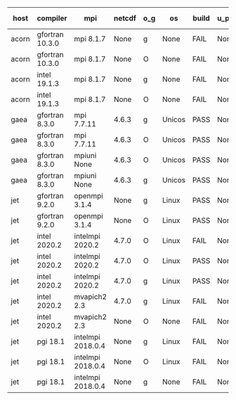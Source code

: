

| host     | compiler                              | mpi                      | netcdf        | o_g        | os       | build       | u_pass          | u_fail          | s_pass            | s_fail            | e_pass             | e_fail             | nuopc_pass       | nuopc_fail       | artifacts link          |
|----------|---------------------------------------|--------------------------|---------------|------------|----------|-------------|-----------------|-----------------|-------------------|-------------------|--------------------|--------------------|------------------|------------------|-------------------------|
| acorn | gfortran 10.3.0 | mpi 8.1.7  | None  | g | None | FAIL | None | None | None | None | None | None | None | None | <a href="https://github.com/esmf-org/esmf-test-artifacts/tree/7005a80218c76cc72a705f77638c2cd0fffa931c/develop/gfortran/10.3.0/g/mpi/8.1.7" target="_blank">7005a80</a> | 
| acorn | gfortran 10.3.0 | mpi 8.1.7  | None  | O | None | FAIL | None | None | None | None | None | None | None | None | <a href="https://github.com/esmf-org/esmf-test-artifacts/tree/ebdcda1d7d738476f84e25fcd91338e860d80b39/develop/gfortran/10.3.0/O/mpi/8.1.7" target="_blank">ebdcda1</a> | 
| acorn | intel 19.1.3 | mpi 8.1.7  | None  | g | None | FAIL | None | None | None | None | None | None | None | None | <a href="https://github.com/esmf-org/esmf-test-artifacts/tree/27be80646af71c09981f21fd3782356531a7f316/develop/intel/19.1.3/g/mpi/8.1.7" target="_blank">27be806</a> | 
| acorn | intel 19.1.3 | mpi 8.1.7  | None  | O | None | FAIL | None | None | None | None | None | None | None | None | <a href="https://github.com/esmf-org/esmf-test-artifacts/tree/3540eec4c456dab52cb43e8a266c9c9284cc1a2c/develop/intel/19.1.3/O/mpi/8.1.7" target="_blank">3540eec</a> | 
| gaea | gfortran 8.3.0 | mpi 7.7.11  | 4.6.3  | g | Unicos | PASS | None | None | None | None | None | None | None | None | <a href="https://github.com/esmf-org/esmf-test-artifacts/tree/9cc2f39665134bd46edb7dfb9bded5f19eb589d0/develop/gfortran/8.3.0/g/mpi/7.7.11" target="_blank">9cc2f39</a> | 
| gaea | gfortran 8.3.0 | mpi 7.7.11  | 4.6.3  | O | Unicos | PASS | None | None | None | None | None | None | None | None | <a href="https://github.com/esmf-org/esmf-test-artifacts/tree/e62f46e220f9f57f9a4f1bd694fae27db5d65b5c/develop/gfortran/8.3.0/O/mpi/7.7.11" target="_blank">e62f46e</a> | 
| gaea | gfortran 8.3.0 | mpiuni None  | 4.6.3  | O | Unicos | PASS | None | None | None | None | None | None | None | None | <a href="https://github.com/esmf-org/esmf-test-artifacts/tree/bb1b2857f6a3d0eccb3c0bf72f010b5d02bbf096/develop/gfortran/8.3.0/O/mpiuni/None" target="_blank">bb1b285</a> | 
| gaea | gfortran 8.3.0 | mpiuni None  | 4.6.3  | g | Unicos | PASS | None | None | None | None | None | None | None | None | <a href="https://github.com/esmf-org/esmf-test-artifacts/tree/109c732fbc3c505d0ae6b9ab36c2dbfec480ae6a/develop/gfortran/8.3.0/g/mpiuni/None" target="_blank">109c732</a> | 
| jet | gfortran 9.2.0 | openmpi 3.1.4  | None  | g | Linux | PASS | None | None | None | None | None | None | None | None | <a href="https://github.com/esmf-org/esmf-test-artifacts/tree/4a4ffd6fd8a3cd8300bc8ad349bc45fc2f968e32/develop/gfortran/9.2.0/g/openmpi/3.1.4" target="_blank">4a4ffd6</a> | 
| jet | gfortran 9.2.0 | openmpi 3.1.4  | None  | O | Linux | PASS | None | None | None | None | None | None | None | None | <a href="https://github.com/esmf-org/esmf-test-artifacts/tree/1c31f129125b0036d860f94d70908194f53b118b/develop/gfortran/9.2.0/O/openmpi/3.1.4" target="_blank">1c31f12</a> | 
| jet | intel 2020.2 | intelmpi 2020.2  | 4.7.0  | O | Linux | FAIL | None | None | None | None | None | None | None | None | <a href="https://github.com/esmf-org/esmf-test-artifacts/tree/0dc16371b7a14006a342570ceab519c8aedd89ba/develop/intel/2020.2/O/intelmpi/2020.2" target="_blank">0dc1637</a> | 
| jet | intel 2020.2 | intelmpi 2020.2  | 4.7.0  | O | Linux | PASS | None | None | None | None | None | None | None | None | <a href="https://github.com/esmf-org/esmf-test-artifacts/tree/0dc16371b7a14006a342570ceab519c8aedd89ba/develop/intel/2020.2/O/intelmpi/2020.2" target="_blank">0dc1637</a> | 
| jet | intel 2020.2 | intelmpi 2020.2  | 4.7.0  | g | Linux | PASS | None | None | None | None | None | None | None | None | <a href="https://github.com/esmf-org/esmf-test-artifacts/tree/f558ed02fa2d5e32b712358d9cc95327e13b30e0/develop/intel/2020.2/g/intelmpi/2020.2" target="_blank">f558ed0</a> | 
| jet | intel 2020.2 | mvapich2 2.3  | 4.7.0  | g | Linux | FAIL | None | None | None | None | None | None | None | None | <a href="https://github.com/esmf-org/esmf-test-artifacts/tree/a31aaf2eef605472328616ff891024400a26e67e/develop/intel/2020.2/g/mvapich2/2.3" target="_blank">a31aaf2</a> | 
| jet | intel 2020.2 | mvapich2 2.3  | None  | O | None | FAIL | None | None | None | None | None | None | None | None | <a href="https://github.com/esmf-org/esmf-test-artifacts/tree/979255308d01e40b7e3a97bcc2f771dfe16b7549/develop/intel/2020.2/O/mvapich2/2.3" target="_blank">9792553</a> | 
| jet | pgi 18.1 | intelmpi 2018.0.4  | None  | g | Linux | FAIL | None | None | None | None | None | None | None | None | <a href="https://github.com/esmf-org/esmf-test-artifacts/tree/2fbff24913c2f30caf0cffdf9aec9c4c2ff2022e/develop/pgi/18.1/g/intelmpi/2018.0.4" target="_blank">2fbff24</a> | 
| jet | pgi 18.1 | intelmpi 2018.0.4  | None  | O | Linux | FAIL | None | None | None | None | None | None | None | None | <a href="https://github.com/esmf-org/esmf-test-artifacts/tree/fbae6db4d0fa90d9b9e2c11d0f0e4ade0eed714a/develop/pgi/18.1/O/intelmpi/2018.0.4" target="_blank">fbae6db</a> | 
| jet | pgi 18.1 | intelmpi 2018.0.4  | None  | g | None | FAIL | None | None | None | None | None | None | None | None | <a href="https://github.com/esmf-org/esmf-test-artifacts/tree/c22228480d4d4b6ec38e89dafb6ed8aae5b0d02d/develop/pgi/18.1/g/intelmpi/2018.0.4" target="_blank">c222284</a> | 
